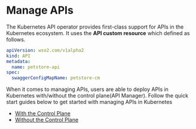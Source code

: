 # Manage APIs

The Kubernetes API operator provides first-class support for APIs in the Kubernetes ecosystem. It uses the 
**API custom resource** which defined as follows.

```yaml
apiVersion: wso2.com/v1alpha2
kind: API
metadata:
  name: petstore-api
spec:
  swaggerConfigMapName: petstore-cm
```

When it comes to managing APIs, users are able to deploy APIs in Kubernetes with/without the control plane(API Manager).
Follow the quick start guides below to get started with managing APIs in Kubernetes

- [With the Control Plane]({{base_path}}/deploy-and-publish/deploy-on-gateway/api-microgateway/getting-started/quick-start-guide/quick-start-guide-kubernetes.md)
- [Without the Control Plane]({{base_path}}/deploy-and-publish/deploy-on-gateway/api-microgateway/getting-started/quick-start-guide/quick-start-guide-kubernetes.md)
